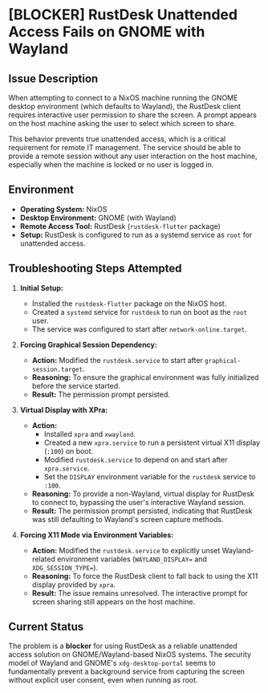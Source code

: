 # [BLOCKER] RustDesk Unattended Access Fails on GNOME with Wayland

## Issue Description

When attempting to connect to a NixOS machine running the GNOME desktop environment (which defaults to Wayland), the RustDesk client requires interactive user permission to share the screen. A prompt appears on the host machine asking the user to select which screen to share.

This behavior prevents true unattended access, which is a critical requirement for remote IT management. The service should be able to provide a remote session without any user interaction on the host machine, especially when the machine is locked or no user is logged in.

## Environment

*   **Operating System:** NixOS
*   **Desktop Environment:** GNOME (with Wayland)
*   **Remote Access Tool:** RustDesk (`rustdesk-flutter` package)
*   **Setup:** RustDesk is configured to run as a systemd service as `root` for unattended access.

## Troubleshooting Steps Attempted

1.  **Initial Setup:**
    *   Installed the `rustdesk-flutter` package on the NixOS host.
    *   Created a `systemd` service for `rustdesk` to run on boot as the `root` user.
    *   The service was configured to start after `network-online.target`.

2.  **Forcing Graphical Session Dependency:**
    *   **Action:** Modified the `rustdesk.service` to start after `graphical-session.target`.
    *   **Reasoning:** To ensure the graphical environment was fully initialized before the service started.
    *   **Result:** The permission prompt persisted.

3.  **Virtual Display with XPra:**
    *   **Action:**
        *   Installed `xpra` and `xwayland`.
        *   Created a new `xpra.service` to run a persistent virtual X11 display (`:100`) on boot.
        *   Modified `rustdesk.service` to depend on and start after `xpra.service`.
        *   Set the `DISPLAY` environment variable for the `rustdesk` service to `:100`.
    *   **Reasoning:** To provide a non-Wayland, virtual display for RustDesk to connect to, bypassing the user's interactive Wayland session.
    *   **Result:** The permission prompt persisted, indicating that RustDesk was still defaulting to Wayland's screen capture methods.

4.  **Forcing X11 Mode via Environment Variables:**
    *   **Action:** Modified the `rustdesk.service` to explicitly unset Wayland-related environment variables (`WAYLAND_DISPLAY=` and `XDG_SESSION_TYPE=`).
    *   **Reasoning:** To force the RustDesk client to fall back to using the X11 display provided by `xpra`.
    *   **Result:** The issue remains unresolved. The interactive prompt for screen sharing still appears on the host machine.

## Current Status

The problem is a **blocker** for using RustDesk as a reliable unattended access solution on GNOME/Wayland-based NixOS systems. The security model of Wayland and GNOME's `xdg-desktop-portal` seems to fundamentally prevent a background service from capturing the screen without explicit user consent, even when running as root.